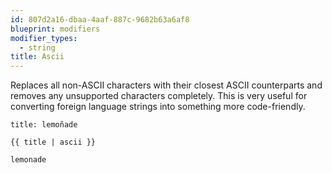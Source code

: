 ```yaml
---
id: 807d2a16-dbaa-4aaf-887c-9682b63a6af8
blueprint: modifiers
modifier_types:
  - string
title: Ascii
---
```

Replaces all non-ASCII characters with their closest ASCII counterparts and removes any unsupported characters completely. This is very useful for converting foreign language strings into something more code-friendly.

```.language-yaml
title: lemoñade
```

```
{{ title | ascii }}
```

```.language-output
lemonade
```
